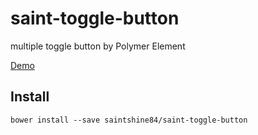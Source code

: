 
# saint-toggle-button

multiple toggle button by Polymer Element

[Demo](http://saintshine84.github.io/saint-toggle-button/components/saint-toggle-button/)

## Install

    bower install --save saintshine84/saint-toggle-button
